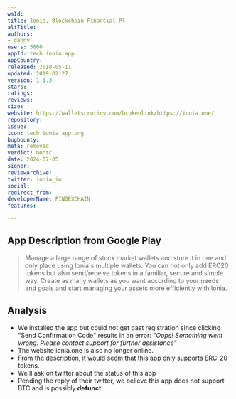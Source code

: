 ```yaml
---
wsId: 
title: Ionia, Blockchain Financial Pl
altTitle: 
authors:
- danny
users: 5000
appId: tech.ionia.app
appCountry: 
released: 2018-05-11
updated: 2019-02-27
version: 1.1.3
stars: 
ratings: 
reviews: 
size: 
website: https://walletscrutiny.com/brokenlink/https://ionia.one/
repository: 
issue: 
icon: tech.ionia.app.png
bugbounty: 
meta: removed
verdict: nobtc
date: 2024-07-05
signer: 
reviewArchive: 
twitter: ionia_io
social: 
redirect_from: 
developerName: FINDEXCHAIN
features: 

---
```


## App Description from Google Play 

> Manage a large range of stock market wallets and store it in one and only place using Ionia's multiple wallets. You can not only add ERC20 tokens but also send/receive tokens in a familiar, secure and simple way. Create as many wallets as you want according to your needs and goals and start managing your assets more efficiently with Ionia.

## Analysis 

- We installed the app but could not get past registration since clicking "Send Confirmation Code" results in an error: *"Oops! Something went wrong. Please contact support for further assistance"*
- The website ionia.one is also no longer online.
- From the description, it would seem that this app only supports ERC-20 tokens. 
- We'll ask on twitter about the status of this app 
- Pending the reply of their twitter, we believe this app does not support BTC and is possibly **defunct**